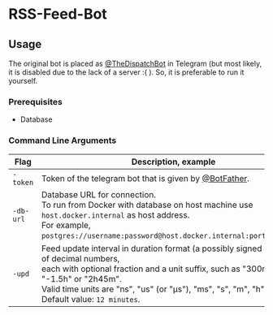 # RSS-Feed-Bot

## Usage
The original bot is placed as [@TheDispatchBot](https://t.me/TheDispatchBot) in Telegram (but most likely, it is disabled due to the lack of a server :( ). So, it is preferable to run it yourself.

### Prerequisites
- Database

### Command Line Arguments

| Flag | Description, example |
|------|----------------------|
| `-token` | Token of the telegram bot that is given by [@BotFather](https://t.me/BotFather). |
| `-db-url` | Database URL for connection.<br/>To run from Docker with database on host machine use `host.docker.internal` as host address.<br/>For example, `postgres://username:password@host.docker.internal:port/database`. |
| `-upd` | Feed update interval in duration format (a possibly signed sequence of decimal numbers,<br/>each with optional fraction and a unit suffix, such as \"300ms\", \"-1.5h\" or \"2h45m\".<br/>Valid time units are \"ns\", \"us\" (or \"µs\"), \"ms\", \"s\", \"m\", \"h\".)<br/>Default value: `12 minutes`. |
